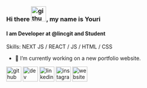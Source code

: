 ### Hi there [<img src='https://cdn.jsdelivr.net/gh/Readme-Workflows/Readme-Icons@main/icons/gifs/wave.gif' alt='github' height='40'>](https://github.com/youri-pols), my name is Youri
#### I am Developer at @lincgit and Student

Skills: NEXT JS / REACT / JS / HTML / CSS

- 🔭 I’m currently working on a new portfolio website. 



[<img src='https://cdn.jsdelivr.net/npm/simple-icons@3.0.1/icons/github.svg' alt='github' height='40'>](https://github.com/youri-pols)  [<img src='https://cdn.jsdelivr.net/npm/simple-icons@3.0.1/icons/dev-dot-to.svg' alt='dev' height='40'>](https://dev.to/youripols)  [<img src='https://cdn.jsdelivr.net/npm/simple-icons@3.0.1/icons/linkedin.svg' alt='linkedin' height='40'>](https://www.linkedin.com/in/youripols/)  [<img src='https://cdn.jsdelivr.net/npm/simple-icons@3.0.1/icons/instagram.svg' alt='instagram' height='40'>](https://www.instagram.com/youripols/)  [<img src='https://cdn.jsdelivr.net/npm/simple-icons@3.0.1/icons/icloud.svg' alt='website' height='40'>](https://youripols.nl)  

